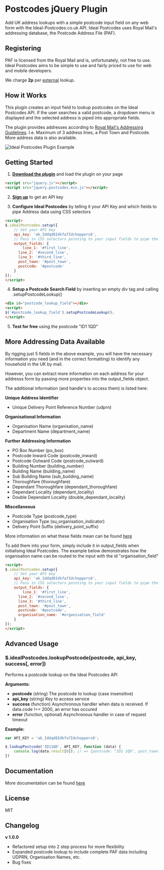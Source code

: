 # Postcodes jQuery Plugin

Add UK address lookups with a simple postcode input field on any web form with the Ideal-Postcodes.co.uk API. Ideal Postcodes uses Royal Mail's addressing database, the Postcode Address File (PAF).

## Registering

PAF is licensed from the Royal Mail and is, unfortunately, not free to use. Ideal Postcodes aims to be simple to use and fairly priced to use for web and mobile developers.

We charge **2p** per [external](https://ideal-postcodes.co.uk/termsandconditions#external) lookup.

## How it Works

This plugin creates an input field to lookup postcodes on the Ideal Postcodes API. If the user searches a valid postcode, a dropdown menu is displayed and the selected address is piped into appropriate fields.

The plugin provides addresses according to [Royal Mail's Addressing Guidelines](http://www.royalmail.com/personal/help-and-support/How-do-I-address-my-mail-correctly). I.e. Maximum of 3 address lines, a Post Town and Postcode. More address data is also available.

![Ideal Postcodes Plugin Example](https://raw.github.com/ideal-postcodes/jquery.postcodes/master/misc/ideal_postcodes_snippet.png)

## Getting Started
1) **[Download the plugin](https://raw.github.com/ideal-postcodes/jquery.postcodes/master/dist/postcodes.min.js)** and load the plugin on your page

```html
<script src="jquery.js"></script>
<script src="jquery.postcodes.min.js"></script>
```

2) **[Sign up](https://ideal-postcodes.co.uk)** to get an API key

3) **Configure Ideal Postcodes** by telling it your API Key and which fields to pipe Address data using CSS selectors 

```html
<script>
$.idealPostcodes.setup({
	// Set your API key
	api_key: 'ak_Iddqd8Idkfa7Idchoppers8',
	// Pass in CSS selectors pointing to your input fields to pipe the results
	output_fields: {
		line_1: '#first_line',
	  line_2: '#second_line',
	  line_3: '#third_line',
	  post_town: '#post_town',
	  postcode: '#postcode'
	}
});
</script>
```

4) **Setup a Postcode Search Field** by inserting an empty div tag and calling .setupPostcodeLookup()

```html
<div id="postcode_lookup_field"></div>
<script>
$('#postcode_lookup_field').setupPostcodeLookup();
</script>
```

5) **Test for free** using the postcode "ID1 1QD"

## More Addressing Data Available

By rigging just 5 fields in the above example, you will have the necessary information you need (and in the correct formatting) to identify any household in the UK by mail.

However, you can extract more information on each address for your addresss form by passing more properties into the output_fields object.

The additional information (and handle's to access them) is listed here:

**Unique Address Identifier**
- Unique Delivery Point Reference Number (udprn)

**Organisational Information**
- Organisation Name (organisation_name)
- Department Name (department_name)

**Further Addressing Information**
- PO Box Number (po_box)
- Postcode Inward Code (postcode_inward)
- Postcode Outward Code (postcode_outward)
- Building Number (building_number)
- Building Name (building_name)
- Sub Building Name (sub_building_name)
- Thoroughfare (thoroughfare)
- Dependant Thoroughfare (dependant_thoroughfare)
- Dependant Locality (dependant_locality)
- Double Dependant Locality (double_dependant_locality)

**Miscellaneous**
- Postcode Type (postcode_type)
- Organisation Type (su_organisation_indicator)
- Delivery Point Suffix (delivery_point_suffix)

More information on what these fields mean can be found [here](https://ideal-postcodes.co.uk/paf-data)

To add them into your form, simply include it in output_fields when initialising Ideal Postcodes. The example below demonstrates how the organisation name can be routed to the input with the id "organisation_field"

```html
<script>
$.idealPostcodes.setup({
	// Set your API key
	api_key: 'ak_Iddqd8Idkfa7Idchoppers8',
	// Pass in CSS selectors pointing to your input fields to pipe the results
	output_fields: {
		line_1: '#first_line',
	  line_2: '#second_line',
	  line_3: '#third_line',
	  post_town: '#post_town',
	  postcode: '#postcode',
	  organisation_name: '#organisation_field'
	}
});
</script>
```

## Advanced Usage

### $.idealPostcodes.lookupPostcode(postcode, api_key, success[, error])

Performs a postcode lookup on the Ideal Postcodes API

**Arguments:**

- **postcode** (string) The postcode to lookup (case insensitive)
- **api_key** (string) Key to access service
- **success** (function) Asynchronous handler when data is received. If data.code !== 2000, an error has occured 
- **error** (function, optional) Asynchronous handler in case of request timeout

**Example:**

```javascript
var API_KEY = 'ak_Iddqd8Idkfa7Idchoppers8';

$.lookupPostcode('ID11QD', API_KEY, function (data) {
	console.log(data.result[0]); // => {postcode: "ID1 1QD", post_town: "LONDON", line_1: "Kingsley Hall", line_2: "Powis Road", line_3: ""} 
})
```

## Documentation
More documentation can be found [here](https://ideal-postcodes.co.uk/documentation)

## License
MIT

## Changelog

**v 1.0.0**
- Refactored setup into 2 step process for more flexibility
- Expanded postcode lookup to include complete PAF data including UDPRN, Organisation Names, etc.
- Bug fixes